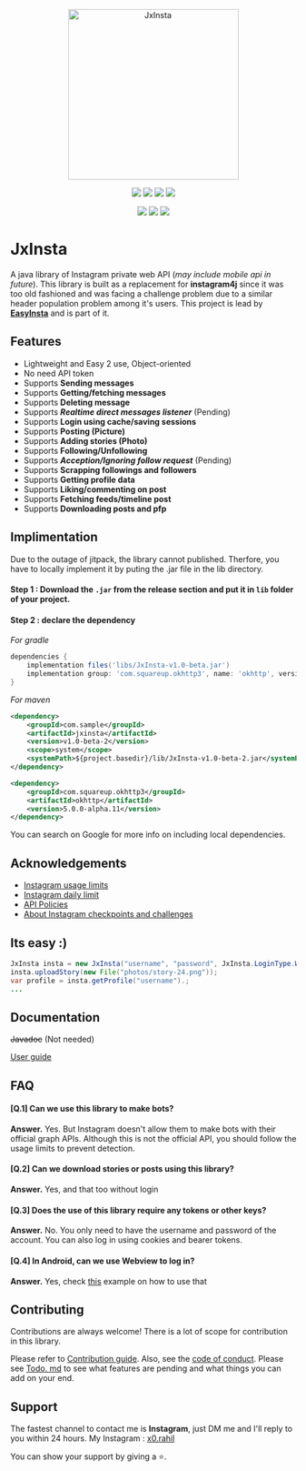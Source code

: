 <p align="center"><img alt="JxInsta" height="300" src="/JxInsta.png"></p>
<p align="center">
  <img src="https://img.shields.io/github/license/ErrorxCode/JxInsta?style=for-the-badge">
  <img src="https://img.shields.io/github/stars/ErrorxCode/JxInsta?style=for-the-badge">
  <img src="https://img.shields.io/github/issues/ErrorxCode/JxInsta?color=red&style=for-the-badge">
  <img src="https://img.shields.io/github/forks/ErrorxCode/JxInsta?color=teal&style=for-the-badge">
</p>

<p align="center">
  <img src="https://img.shields.io/badge/Author-Rahil-cyan?style=flat-square">
  <img src="https://img.shields.io/badge/Open%20Source-Yes-cyan?style=flat-square">
  <img src="https://img.shields.io/badge/Written%20In-Java-cyan?style=flat-square">
</p>


# JxInsta
A java library of Instagram private web API (*may include mobile api in future*).  This library is built as a replacement for **instagram4j** since it was too old fashioned and was facing a challenge problem due to a similar header population problem among it's users. This project is lead by **[EasyInsta](https://github.com/ErrorxCode/EasyInsta)** and is part of it.

## Features

-   Lightweight and Easy 2 use, Object-oriented
-   No need API token
-   Supports  **Sending messages**
-   Supports  **Getting/fetching messages**
-   Supports  **Deleting message**
-   Supports  **_Realtime direct messages listener_** (Pending)
-   Supports  **Login using cache/saving sessions**
-   Supports  **Posting (Picture)**
-   Supports  **Adding stories (Photo)**
-   Supports  **Following/Unfollowing**
-   Supports  ***Acception/Ignoring follow request*** (Pending)
-   Supports  **Scrapping followings and followers**
-   Supports  **Getting profile data**
-   Supports  **Liking/commenting on post**
-   Supports  **Fetching feeds/timeline post**
-   Supports  **Downloading posts and pfp**

## Implimentation
Due to the outage of jitpack, the library cannot published. Therfore, you have to locally implement it by puting the .jar file in the lib directory.

#### Step 1 : Download the `.jar` from the release section and put it in `lib` folder of your project.

#### Step 2 : declare the dependency
*For gradle*

```groovy
dependencies {
    implementation files('libs/JxInsta-v1.0-beta.jar')
    implementation group: 'com.squareup.okhttp3', name: 'okhttp', version: '5.0.0-alpha.11' //skip if already implemented
}
```

*For maven*

```XML
<dependency>
    <groupId>com.sample</groupId>
    <artifactId>jxinsta</artifactId>
    <version>v1.0-beta-2</version>
    <scope>system</scope>
    <systemPath>${project.basedir}/lib/JxInsta-v1.0-beta-2.jar</systemPath>
</dependency>

<dependency>
    <groupId>com.squareup.okhttp3</groupId>
    <artifactId>okhttp</artifactId>
    <version>5.0.0-alpha.11</version>
</dependency>

```

You can search on Google for more info on including local dependencies.

## Acknowledgements

-   [Instagram usage limits](https://www.linkedin.com/pulse/stay-within-boundaries-complete-breakdown-instagrams-cmscc/)
- [Instagram daily limit](https://socialpros.co/instagram-daily-limits/#:~:text=Instagram's%20Daily%20Limits%20%E2%80%93%20Like,than%2030%20likes%20per%20hour)
-   [API Policies](https://developers.facebook.com/devpolicy/)
-   [About Instagram checkpoints and challenges](https://github.com/ErrorxCode/JxInsta/blob/main/Instagram%20checkpoints.md)

## Its easy :)

```java
JxInsta insta = new JxInsta("username", "password", JxInsta.LoginType.WEB_AUTHENTICATION);  
insta.uploadStory(new File("photos/story-24.png"));  
var profile = insta.getProfile("username").;
...
```


## Documentation

[](https://github.com/ErrorxCode/EasyInsta#documentation)

~~Javadoc~~ (Not needed)

[User guide](https://github.com/ErrorxCode/JxInsta/wiki)


## FAQ

#### [Q.1] Can we use this library to make bots?

**Answer.** Yes. But Instagram doesn't allow them to make bots with their official graph APIs. Although this is not the official API, you should follow the usage limits to prevent detection.

#### [Q.2] Can we download stories or posts using this library?

**Answer.** Yes, and that too without login

#### [Q.3] Does the use of this library require any tokens or other keys?

**Answer.** No. You only need to have the username and password of the account. You can also log in using cookies and bearer tokens.

#### [Q.4] In Android, can we use Webview to log in?

**Answer.**  Yes, check  [this](https://github.com/ErrorxCode/JxInsta/wiki/Android-users#using-webview-for-login)  example on how to use that


## Contributing

Contributions are always welcome! There is a lot of scope for contribution in this library.

Please refer to  [Contribution guide](https://github.com/ErrorxCode/JxInsta/blob/main/CONTRIBUTING.md). Also, see the  [code of conduct](https://github.com/ErrorxCode/JxInsta/blob/main/CODE_OF_CONDUCT.md).
Please see [Todo. md](https://github.com/ErrorxCode/JxInsta/blob/main/Todo.md) to see what features are pending and what things you can add on your end.
## Support

The fastest channel to contact me is **Instagram**, just DM me and I'll reply to you within 24 hours. My Instagram : [x0.rahil](https://instagram.com/x0.rahil)

You can show your support by giving a ⭐.

